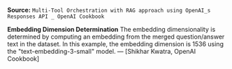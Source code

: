**Source:** `Multi-Tool Orchestration with RAG approach using OpenAI_s Responses API _ OpenAI Cookbook`

**Embedding Dimension Determination**
The embedding dimensionality is determined by computing an embedding from the merged question/answer text in the dataset. In this example, the embedding dimension is 1536 using the "text-embedding-3-small" model. — [Shikhar Kwatra, OpenAI Cookbook]
